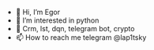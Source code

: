 - 👋 Hi, I’m Egor
- 👀 I’m interested in python
- 🌱 Crm, lst, dqn, telegram bot, crypto
- 📫 How to reach me telegram @lap1tsky

<!---
lapitskiy/lapitskiy is a ✨ special ✨ repository because its `README.md` (this file) appears on your GitHub profile.
You can click the Preview link to take a look at your changes.
--->
